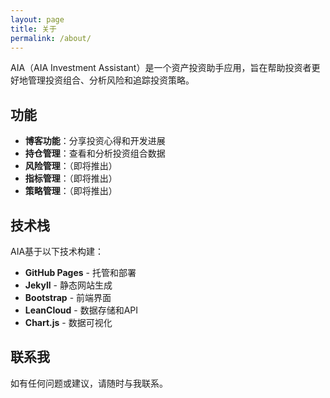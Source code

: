 ```yaml
---
layout: page
title: 关于
permalink: /about/
---
```


AIA（AIA Investment Assistant）是一个资产投资助手应用，旨在帮助投资者更好地管理投资组合、分析风险和追踪投资策略。

## 功能

- **博客功能**：分享投资心得和开发进展
- **持仓管理**：查看和分析投资组合数据
- **风险管理**：（即将推出）
- **指标管理**：（即将推出）
- **策略管理**：（即将推出）

## 技术栈

AIA基于以下技术构建：
- **GitHub Pages** - 托管和部署
- **Jekyll** - 静态网站生成
- **Bootstrap** - 前端界面
- **LeanCloud** - 数据存储和API
- **Chart.js** - 数据可视化

## 联系我

如有任何问题或建议，请随时与我联系。
